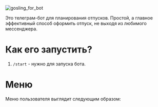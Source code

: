 ![gosling_for_bot](https://github.com/AkkForParactic/paractic/assets/147721446/154120f1-4c47-45a7-9ad0-30894a073cea)

Это телеграм-бот для планирования отпусков. Простой, а главное эффективный способ оформить отпуск, не выходя из любимого мессенджера.
# Как его запустить?
1. `/start` - нужно для запуска бота.

# Меню
Меню пользователя выглядит следующим образом:

